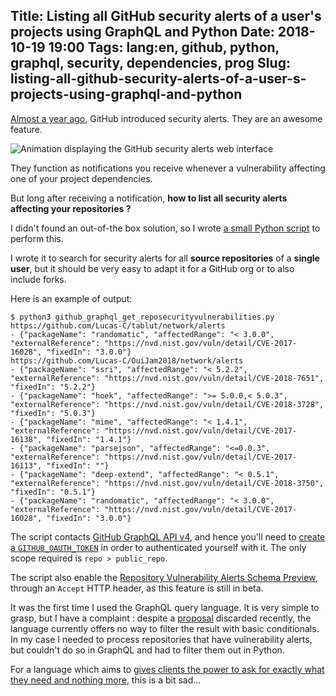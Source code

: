 Title: Listing all GitHub security alerts of a user's projects using GraphQL and Python
Date: 2018-10-19 19:00
Tags: lang:en, github, python, graphql, security, dependencies, prog
Slug: listing-all-github-security-alerts-of-a-user-s-projects-using-graphql-and-python
---
[Almost a year ago](https://blog.github.com/2017-11-16-introducing-security-alerts-on-github/), GitHub introduced security alerts. They are an awesome feature.

![Animation displaying the GitHub security alerts web interface](images/2018/10/github-security-alerts.gif)

They function as notifications you receive whenever a vulnerability affecting one of your project dependencies.

But long after receiving a notification, **how to list all security alerts affecting your repositories ?**

I didn't found an out-of-the box solution, so I wrote [a small Python script](https://github.com/Lucas-C/dotfiles_and_notes/blob/master/languages/python/github_graphql_get_reposecurityvulnerabilities.py) to perform this.

I wrote it to search for security alerts for all **source repositories** of a **single user**,
but it should be very easy to adapt it for a GitHub org or to also include forks.

Here is an example of output:
```
$ python3 github_graphql_get_reposecurityvulnerabilities.py
https://github.com/Lucas-C/tablut/network/alerts
- {"packageName": "randomatic", "affectedRange": "< 3.0.0", "externalReference": "https://nvd.nist.gov/vuln/detail/CVE-2017-16028", "fixedIn": "3.0.0"}
https://github.com/Lucas-C/OuiJam2018/network/alerts
- {"packageName": "ssri", "affectedRange": "< 5.2.2", "externalReference": "https://nvd.nist.gov/vuln/detail/CVE-2018-7651", "fixedIn": "5.2.2"}
- {"packageName": "hoek", "affectedRange": ">= 5.0.0,< 5.0.3", "externalReference": "https://nvd.nist.gov/vuln/detail/CVE-2018-3728", "fixedIn": "5.0.3"}
- {"packageName": "mime", "affectedRange": "< 1.4.1", "externalReference": "https://nvd.nist.gov/vuln/detail/CVE-2017-16138", "fixedIn": "1.4.1"}
- {"packageName": "parsejson", "affectedRange": "<=0.0.3", "externalReference": "https://nvd.nist.gov/vuln/detail/CVE-2017-16113", "fixedIn": ""}
- {"packageName": "deep-extend", "affectedRange": "< 0.5.1", "externalReference": "https://nvd.nist.gov/vuln/detail/CVE-2018-3750", "fixedIn": "0.5.1"}
- {"packageName": "randomatic", "affectedRange": "< 3.0.0", "externalReference": "https://nvd.nist.gov/vuln/detail/CVE-2017-16028", "fixedIn": "3.0.0"}
```

The script contacts [GitHub GraphQL API v4](https://developer.github.com/v4/),
and hence you'll need to [create a `GITHUB_OAUTH_TOKEN`](https://help.github.com/articles/creating-a-personal-access-token-for-the-command-line/)
in order to authenticated yourself with it. The only scope required is `repo > public_repo`.

The script also enable the [Repository Vulnerability Alerts Schema Preview](https://developer.github.com/v4/previews/#repository-vulnerability-alerts),
through an `Accept` HTTP header, as this feature is still in beta.

It was the first time I used the GraphQL query language.
It is very simple to grasp, but I have a complaint :
despite a [proposal](https://github.com/facebook/graphql/issues/271) discarded recently,
the language currently offers no way to filter the result with basic conditionals.
In my case I needed to process repositories that have vulnerability alerts,
but couldn't do so in GraphQL and had to filter them out in Python.

For a language which aims to [gives clients the power to ask for exactly what they need and nothing more](https://graphql.org),
this is a bit sad...


<style>
article img {
    display: block;
    margin: 0 auto;
    max-height: 30rem;
}
article figcaption {
    text-align: center;
}
</style>
